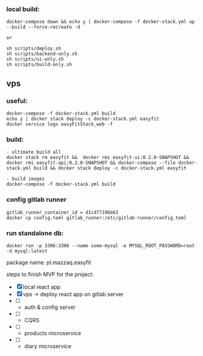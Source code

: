### local build:
```
docker-compose down && echo y | docker-compose -f docker-stack.yml up --build --force-recreate -d

or

sh scripts/deploy.sh
sh scripts/backend-only.sh
sh scripts/ui-only.sh
sh scripts/build-only.sh
```

## vps

### useful:
```
docker-compose -f docker-stack.yml build
echo y | docker stack deploy -c docker-stack.yml easyfit
docker service logs easyFitStack_web -f
```

### build:
```
- ultimate build all
docker stack rm easyfit &&  docker rmi easyfit-ui:0.2.0-SNAPSHOT && docker rmi easyfit-api:0.2.0-SNAPSHOT && docker-compose --file docker-stack.yml build && docker stack deploy -c docker-stack.yml easyfit

- build images
docker-compose -f docker-stack.yml build

```

### config gitlab runner 
```
gitlab_runner_container_id = d1cd77196b63
docker cp config.toml gitlab_runner:/etc/gitlab-runner/config.toml
```

### run standalone db:
```
docker run -p 3306:3306 --name some-mysql -e MYSQL_ROOT_PASSWORD=root -d mysql:latest
```
package name:
pl.mazzaq.easyfit

steps to finish MVP for the project:
- [x] local react app
- [x] vps -> deploy react app on gitlab server
- [ ] + auth & config server
- [ ] + CQRS
- [ ] + products microservice
- [ ] + diary microservice